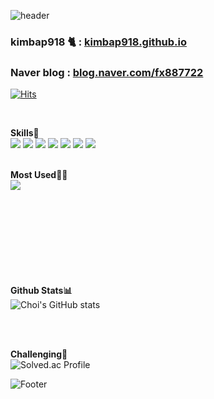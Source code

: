 ![header](https://capsule-render.vercel.app/api?type=waving&color=auto&height=150&section=header&text=&fontSize=80)


### kimbap918 🐈 :  <a href="https://kimbap918.github.io">kimbap918.github.io</a>
### Naver blog : <a href="https://blog.naver.com/fx887722">blog.naver.com/fx887722</a>
[![Hits](https://hits.seeyoufarm.com/api/count/incr/badge.svg?url=https%3A%2F%2Fgithub.com%2Fkimbap918&count_bg=%2379C83D&title_bg=%23555555&icon=&icon_color=%23E7E7E7&title=hits&edge_flat=false)](https://hits.seeyoufarm.com)
 

<br> 

 **Skills🏃‍**
 <br> 
 <img src="https://img.shields.io/badge/Spring-6DB33F?style=flat-square&logo=Spring&logoColor=white"/>
 <img src="https://img.shields.io/badge/Delphi-EE1F35?style=flat-square&logo=delphi&logoColor=white"/>
 <img src="https://img.shields.io/badge/MySQL-4479A1?style=flat-square&logo=MySQL&logoColor=white"/>
 <img src="https://img.shields.io/badge/Oracle-F80000?style=flat-square&logo=Oracle&logoColor=white"/>
 <img src="https://img.shields.io/badge/JavaScript-F7DF1E?style=flat-square&logo=JavaScript&logoColor=white"/>
 <img src="https://img.shields.io/badge/CSS3-1572B6?style=flat-square&logo=Css3&logoColor=white"/>
 <img src="https://img.shields.io/badge/Python-3776AB?style=flat-square&logo=python&logoColor=white"/>
<br>
<br>


**Most Used👨‍💻** <br>
<img align="left" src="https://github-readme-stats.vercel.app/api/top-langs/?username=kimbap918&theme=dracula&exclude_repo=Computer-Science-Engineering&layout=compact&langs_count=10"/>
<br>
<br>
<br>
<br>
<br>
<br>
<br>
<br>
<br>

**Github Stats📊** <br>
![Choi's GitHub stats](https://github-readme-stats.vercel.app/api?username=kimbap918&theme=dark&show_icons=true)

<br>
<br>

**Challenging🔭**<br>
![Solved.ac Profile](http://mazassumnida.wtf/api/v2/generate_badge?boj=choicho)


![Footer](https://capsule-render.vercel.app/api?type=waving&color=auto&height=150&section=footer)

<!--
**kimbap918/kimbap918** is a ✨ _special_ ✨ repository because its `README.md` (this file) appears on your GitHub profile.

Here are some ideas to get you started:

- 🔭 I’m currently working on ...
- 🌱 I’m currently learning ...
- 👯 I’m looking to collaborate on ...
- 🤔 I’m looking for help with ...
- 💬 Ask me about ...
- 📫 How to reach me: ...
- 😄 Pronouns: ...
- ⚡ Fun fact: ...
-->

